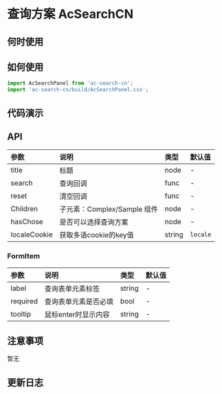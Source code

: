 # 查询方案 AcSearchCN


 ## 何时使用


 ## 如何使用

```js
import AcSearchPanel from 'ac-search-cn';
import 'ac-search-cn/build/AcSearchPanel.css';

```

 ## 代码演示

 ## API

|参数|说明|类型|默认值|
|:---|:-----|:----|:------|
|title|标题|node|-|
|search|查询回调|func|-|
|reset|清空回调|func|-|
|Children|子元素：Complex/Sample 组件|node|-|
|hasChose|是否可以选择查询方案|node|-|
|localeCookie|获取多语cookie的key值|string|`locale`|

### FormItem

|参数|说明|类型|默认值|
|:---|:-----|:----|:------|
|label|查询表单元素标签|string|-|
|required|查询表单元素是否必填|bool|-|
|tooltip|鼠标enter时显示内容|string|-|


 ## 注意事项

 暂无

 ## 更新日志